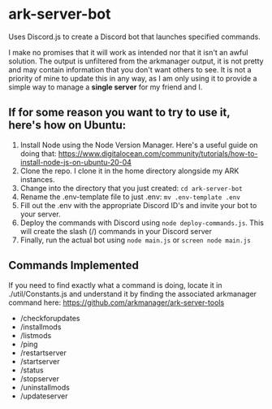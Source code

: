 # ark-server-bot
Uses Discord.js to create a Discord bot that launches specified commands.

I make no promises that it will work as intended nor that it isn't an awful solution. The output is unfiltered from the arkmanager output, it is not pretty and may contain information that you don't want others to see.  It is not a priority of mine to update this in any way, as I am only using it to provide a simple way to manage a **single server** for my friend and I.  

## If for some reason you want to try to use it, here's how on Ubuntu:
1. Install Node using the Node Version Manager.  Here's a useful guide on doing that: https://www.digitalocean.com/community/tutorials/how-to-install-node-js-on-ubuntu-20-04
2. Clone the repo.  I clone it in the home directory alongside my ARK instances.  
3. Change into the directory that you just created: `cd ark-server-bot`
4. Rename the .env-template file to just .env: `mv .env-template .env`
5. Fill out the .env with the appropriate Discord ID's and invite your bot to your server.  
6. Deploy the commands with Discord using `node deploy-commands.js`.  This will create the slash (/) commands in your Discord server
7. Finally, run the actual bot using `node main.js` or `screen node main.js`

## Commands Implemented
If you need to find exactly what a command is doing, locate it in ./util/Constants.js and understand it by finding the associated arkmanager command here: https://github.com/arkmanager/ark-server-tools 

- /checkforupdates
- /installmods
- /listmods
- /ping
- /restartserver
- /startserver
- /status
- /stopserver
- /uninstallmods
- /updateserver
